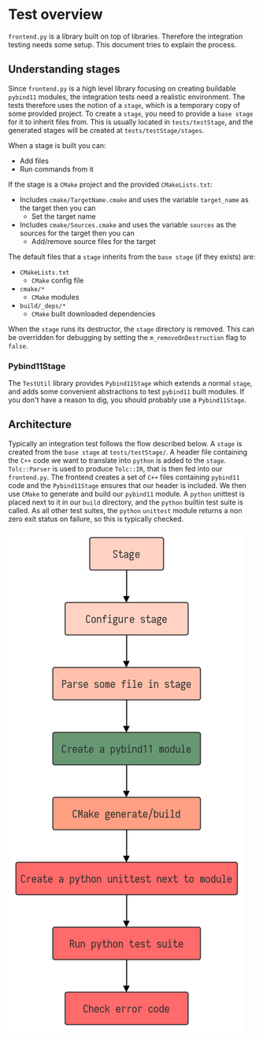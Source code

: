# Test overview #

`frontend.py` is a library built on top of libraries. Therefore the integration testing needs some setup. This document tries to explain the process.

## Understanding stages ##

Since `frontend.py` is a high level library focusing on creating buildable `pybind11` modules, the integration tests need a realistic environment. The tests therefore uses the notion of a `stage`, which is a temporary copy of some provided project. To create a `stage`, you need to provide a `base stage` for it to inherit files from. This is usually located in `tests/testStage`, and the generated stages will be created at `tests/testStage/stages`.

When a stage is built you can:

* Add files
* Run commands from it

If the stage is a `CMake` project and the provided `CMakeLists.txt`:

* Includes `cmake/TargetName.cmake` and uses the variable `target_name` as the target then you can
    * Set the target name
* Includes `cmake/Sources.cmake` and uses the variable `sources` as the sources for the target then you can
    * Add/remove source files for the target

The default files that a `stage` inherits from the `base stage` (if they exists) are:

* `CMakeLists.txt`
    - `CMake` config file
* `cmake/*`
    - `CMake` modules
* `build/_deps/*`
    - `CMake` built downloaded dependencies

When the `stage` runs its destructor, the `stage` directory is removed. This can be overridden for debugging by setting the `m_removeOnDestruction` flag to `false`.

### Pybind11Stage ###

The `TestUtil` library provides `Pybind11Stage` which extends a normal `stage`, and adds some convenient abstractions to test `pybind11` built modules. If you don't have a reason to dig, you should probably use a `Pybind11Stage`.

## Architecture ##

Typically an integration test follows the flow described below. A `stage` is created from the `base stage` at `tests/testStage/`. A header file containing the `C++` code we want to translate into `python` is added to the `stage`. `Tolc::Parser` is used to produce `Tolc::IR`, that is then fed into our `frontend.py`. The frontend creates a set of `C++` files containing `pybind11` code and the `Pybind11Stage` ensures that our header is included. We then use `CMake` to generate and build our `pybind11` module. A `python` unittest is placed next to it in our `build` directory, and the `python` builtin test suite is called. As all other test suites, the `python` `unittest` module returns a non zero exit status on failure, so this is typically checked.

![Test overview](../docs/Frontend.pyTest.png "Test overview")
